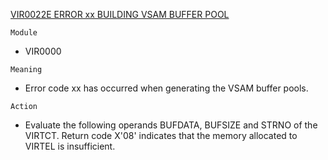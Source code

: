 [VIR0022E ERROR xx BUILDING VSAM BUFFER POOL](https://virtel.readthedocs.io/en/latest/manuals/virtel/Virtel459MG/messages.html?highlight=VIR0022E#VIR0022E)

`Module`
- VIR0000

`Meaning`
- Error code xx has occurred when generating the VSAM buffer pools.

`Action`
- Evaluate the following operands BUFDATA, BUFSIZE and STRNO of the VIRTCT. Return code X'08' indicates that the memory allocated to VIRTEL is insufficient.

